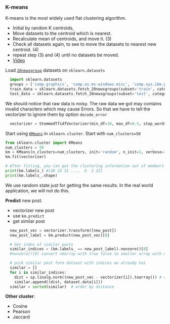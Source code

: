 ### K-means

K-means is the most widely used flat clustering algorithm.

  - Initial by random K centroids,
  - Move datasets to the centroid which is nearest.
  - Recalculate mean of centroids, and move it. (3)
  - Check all datasets again, to see to move the datasets to nearest new centroid. (4)
  - repeat step (3) and (4) until no datasets be moved.
  - [Video](https://youtu.be/_aWzGGNrcic?t=262)

Load [`20newsgroup`][20newsgroup] datasets on `sklearn.datasets`

```python
  import sklearn.datasets
  groups = ['comp.graphics', 'comp.os.ms-windows.misc', 'comp.sys.ibm.pc.hardware']
  train_data = sklearn.datasets.fetch_20newsgroups(subset='train', categories=groups)
  test_data = sklearn.datasets.fetch_20newsgroups(subset='test', categories=groups)
```

We should notice that raw data is noisy. The raw data we got may contains invalid characters which may cause Errors.
So that we have to tell the vectorizer to ignore them by option `decode_error`

```python
  vectorizer = StemmedTfidfVectorizer(min_df=10, max_df=0.5, stop_words='english', decode_error='ignore')
```

Start using [`KMeans`][k-means] in `sklearn.cluster`. Start with `num_clusters=50`

```python
from sklearn.cluster import KMeans
num_clusters = 50
km = KMeans(n_clusters=num_clusters, init='random', n_init=1, verbose=1, random_state=3)
km.fit(vectorizer)

# After fitting, you can get the clustering information out of members of km.
print(km.labels_) #[48 23 31 ...,  6  2 22]
print(km.labels_.shape)
```

We use random state just for getting the same results. In the real world application, we will not do this.

__Predict__ new post.

  - vectorizer new post
  - use `km.predict`
  - get similar post

  ```python
    new_post_vec = vectorizer.transform([new_post])
    new_post_label = km.preduct(new_post_vec)[0]

    # Get index of similar posts
    similar_indices = (km.labels_ == new_post_label).nonzero()[0]
    #nonzero()[0] convert ndarray with true false to smaller array with only indices of true value.

    # pick similar post form dataset with indices we already has
    similar = []
    for i in similar_indices:
      dist = sp.linalg.norm((new_post_vec - vectorizer[i]).toarray()) # calculate distance of new post with similar post
      similar.append((dist, dataset.data[i]))
    similar = sorted(similar)  # order by distance
  ```

__Other cluster__:

  - Cosine
  - Pearson
  - Jaccard

[20newsgroup]: http://scikit-learn.org/stable/modules/generated/sklearn.datasets.fetch_20newsgroups.html
[k-means]: http://scikit-learn.org/stable/modules/generated/sklearn.cluster.KMeans.html#sklearn.cluster.KMeans
